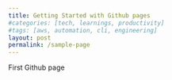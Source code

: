 ```yaml
---
title: Getting Started with Github pages
#categories: [tech, learnings, productivity]
#tags: [aws, automation, cli, engineering]
layout: post
permalink: /sample-page
---
```


First Github page
